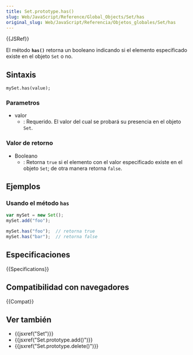 ```yaml
---
title: Set.prototype.has()
slug: Web/JavaScript/Reference/Global_Objects/Set/has
original_slug: Web/JavaScript/Referencia/Objetos_globales/Set/has
---
```


{{JSRef}}

El método **`has()`** retorna un booleano indicando si el elemento especificado existe en el objeto `Set` o no.

## Sintaxis

```
mySet.has(value);
```

### Parametros

- valor
  - : Requerido. El valor del cual se probará su presencia en el objeto `Set`.

### Valor de retorno

- Booleano
  - : Retorna `true` si el elemento con el valor especificado existe en el objeto `Set`; de otra manera retorna `false`.

## Ejemplos

### Usando el método `has`

```js
var mySet = new Set();
mySet.add("foo");

mySet.has("foo");  // retorna true
mySet.has("bar");  // retorna false
```

## Especificaciones

{{Specifications}}

## Compatibilidad con navegadores

{{Compat}}

## Ver también

- {{jsxref("Set")}}
- {{jsxref("Set.prototype.add()")}}
- {{jsxref("Set.prototype.delete()")}}
